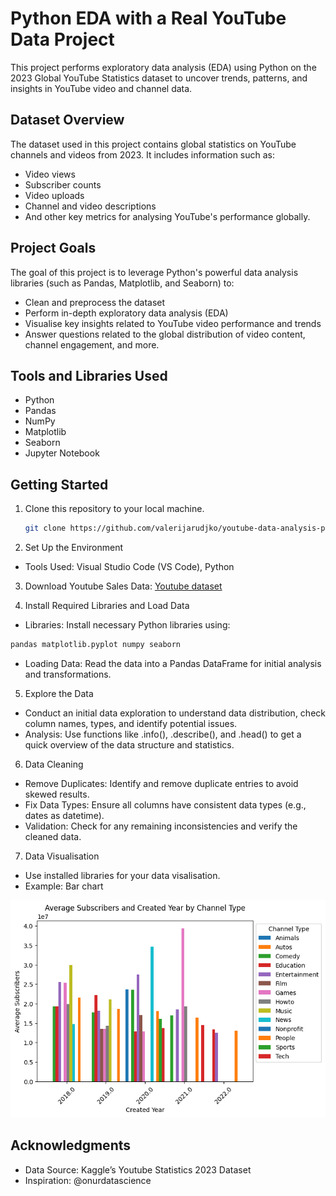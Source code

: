 # Python EDA with a Real YouTube Data Project

This project performs exploratory data analysis (EDA) using Python on the 2023 Global YouTube Statistics dataset to uncover trends, patterns, and insights in YouTube video and channel data.

## Dataset Overview


The dataset used in this project contains global statistics on YouTube channels and videos from 2023. It includes information such as:

- Video views
- Subscriber counts
- Video uploads
- Channel and video descriptions
- And other key metrics for analysing YouTube's performance globally.


## Project Goals

The goal of this project is to leverage Python's powerful data analysis libraries (such as Pandas, Matplotlib, and Seaborn) to:
- Clean and preprocess the dataset
- Perform in-depth exploratory data analysis (EDA)
- Visualise key insights related to YouTube video performance and trends
- Answer questions related to the global distribution of video content, channel engagement, and more.


## Tools and Libraries Used

- Python
- Pandas
- NumPy
- Matplotlib
- Seaborn
- Jupyter Notebook


## Getting Started
1. Clone this repository to your local machine.
   ```bash
   git clone https://github.com/valerijarudjko/youtube-data-analysis-python.git


2. Set Up the Environment

- Tools Used: Visual Studio Code (VS Code), Python


3. Download Youtube Sales Data: [Youtube dataset](https://www.kaggle.com/datasets/nelgiriyewithana/global-youtube-statistics-2023)


4. Install Required Libraries and Load Data
- Libraries: Install necessary Python libraries using:
```bash
pandas matplotlib.pyplot numpy seaborn
```
- Loading Data: Read the data into a Pandas DataFrame for initial analysis and transformations.

  
5. Explore the Data

- Conduct an initial data exploration to understand data distribution, check column names, types, and identify potential issues.
- Analysis: Use functions like .info(), .describe(), and .head() to get a quick overview of the data structure and statistics.


6. Data Cleaning
- Remove Duplicates: Identify and remove duplicate entries to avoid skewed results.
- Fix Data Types: Ensure all columns have consistent data types (e.g., dates as datetime).
- Validation: Check for any remaining inconsistencies and verify the cleaned data.


7. Data Visualisation
- Use installed libraries for your data visalisation.
- Example: Bar chart

![Avr Subs](https://github.com/valerijarudjko/youtube-data-analysis-python/blob/main/Average%20Subscribers%20and%20Created%20Year%20by%20Channel%20Type.png) 




## Acknowledgments

- Data Source: Kaggle’s Youtube Statistics 2023 Dataset
- Inspiration: @onurdatascience

